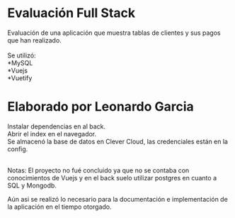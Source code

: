# Evaluación Full Stack

Evaluación de una aplicación que muestra tablas de clientes y sus pagos que han realizado. <br><br>
Se utilizó: <br>
*MySQL <br>
*Vuejs <br>
*Vuetify

# Elaborado por Leonardo Garcia

Instalar dependencias en al back. <br>
Abrir el index en el navegador. <br>
Se almacenó la base de datos en Clever Cloud, las credenciales están en la config. <br> <br>


Notas: El proyecto no fué concluido ya que no se contaba con conocimientos de Vuejs y en el back suelo utilizar postgres en cuanto a SQL y Mongodb.

Aún asi se realizó lo necesario para la documentación e implementación de la aplicación en el tiempo otorgado.